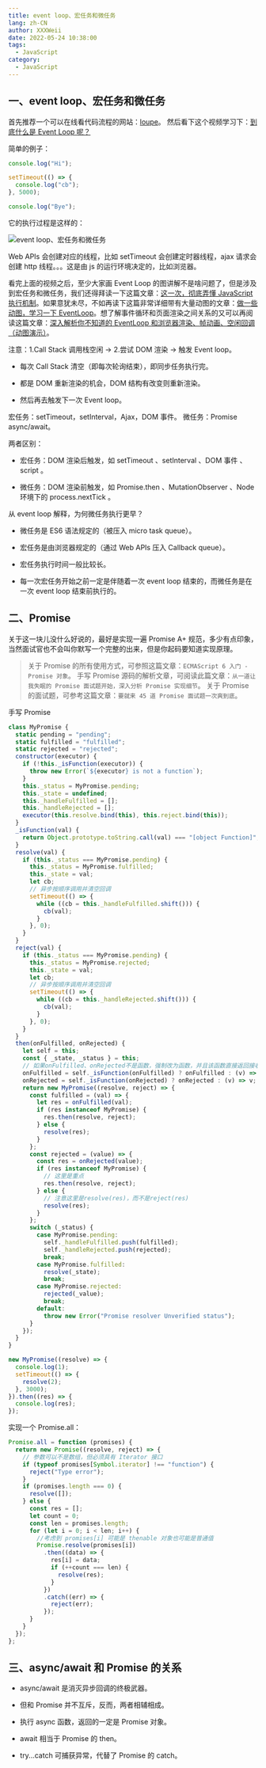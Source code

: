 ```yaml
---
title: event loop、宏任务和微任务
lang: zh-CN
author: XXXWeii
date: 2022-05-24 10:38:00
tags:
  - JavaScript
category:
  - JavaScript
---
```


## 一、event loop、宏任务和微任务

首先推荐一个可以在线看代码流程的网站：[loupe](http://latentflip.com/loupe/?code=JC5vbignYnV0dG9uJywgJ2NsaWNrJywgZnVuY3Rpb24gb25DbGljaygpIHsKICAgIHNldFRpbWVvdXQoZnVuY3Rpb24gdGltZXIoKSB7CiAgICAgICAgY29uc29sZS5sb2coJ1lvdSBjbGlja2VkIHRoZSBidXR0b24hJyk7ICAgIAogICAgfSwgMjAwMCk7Cn0pOwoKY29uc29sZS5sb2coIkhpISIpOwoKc2V0VGltZW91dChmdW5jdGlvbiB0aW1lb3V0KCkgewogICAgY29uc29sZS5sb2coIkNsaWNrIHRoZSBidXR0b24hIik7Cn0sIDUwMDApOwoKY29uc29sZS5sb2coIldlbGNvbWUgdG8gbG91cGUuIik7!!!PGJ1dHRvbj5DbGljayBtZSE8L2J1dHRvbj4%3D)。 然后看下这个视频学习下：[到底什么是 Event Loop 呢？](https://www.bilibili.com/video/BV1oV411k7XY/?spm_id_from=333.788.recommend_more_video.-1)

简单的例子：

```js
console.log("Hi");

setTimeout(() => {
  console.log("cb");
}, 5000);

console.log("Bye");
```

它的执行过程是这样的：

![event loop、宏任务和微任务](./images/event_loop.png)

Web APIs 会创建对应的线程，比如 setTimeout 会创建定时器线程，ajax 请求会创建 http 线程。。。这是由 js 的运行环境决定的，比如浏览器。

看完上面的视频之后，至少大家画 Event Loop 的图讲解不是啥问题了，但是涉及到宏任务和微任务，我们还得拜读一下这篇文章：[这一次，彻底弄懂 JavaScript 执行机制](https://juejin.cn/post/6844903512845860872)。如果意犹未尽，不如再读下这篇非常详细带有大量动图的文章：[做一些动图，学习一下 EventLoop](https://juejin.cn/post/6969028296893792286#comment)。想了解事件循环和页面渲染之间关系的又可以再阅读这篇文章：[深入解析你不知道的 EventLoop 和浏览器渲染、帧动画、空闲回调（动图演示）](https://juejin.cn/post/6844904165462769678)。

<storge>注意：1.Call Stack 调用栈空闲 -> 2.尝试 DOM 渲染 -> 触发 Event loop。</storge>

- 每次 Call Stack 清空（即每次轮询结束），即同步任务执行完。

- 都是 DOM 重新渲染的机会，DOM 结构有改变则重新渲染。

- 然后再去触发下一次 Event loop。

宏任务：setTimeout，setInterval，Ajax，DOM 事件。 微任务：Promise async/await。

两者区别：

- 宏任务：DOM 渲染后触发，如 setTimeout 、setInterval 、DOM 事件 、script 。

- 微任务：DOM 渲染前触发，如 Promise.then 、MutationObserver 、Node 环境下的 process.nextTick 。

从 event loop 解释，为何微任务执行更早？

- 微任务是 ES6 语法规定的（被压入 micro task queue）。

- 宏任务是由浏览器规定的（通过 Web APIs 压入 Callback queue）。

- 宏任务执行时间一般比较长。

- 每一次宏任务开始之前一定是伴随着一次 event loop 结束的，而微任务是在一次 event loop 结束前执行的。

## 二、Promise

关于这一块儿没什么好说的，最好是实现一遍 Promise A+ 规范，多少有点印象，当然面试官也不会叫你默写一个完整的出来，但是你起码要知道实现原理。

> 关于 Promise 的所有使用方式，可参照这篇文章：`ECMAScript 6 入门 - Promise 对象`。
> 手写 Promise 源码的解析文章，可阅读此篇文章：`从一道让我失眠的 Promise 面试题开始，深入分析 Promise 实现细节`。
> 关于 Promise 的面试题，可参考这篇文章：`要就来 45 道 Promise 面试题一次爽到底`。

手写 Promise

```js
class MyPromise {
  static pending = "pending";
  static fulfilled = "fulfilled";
  static rejected = "rejected";
  constructor(executor) {
    if (!this._isFunction(executor)) {
      throw new Error(`${executor} is not a function`);
    }
    this._status = MyPromise.pending;
    this._state = undefined;
    this._handleFulfilled = [];
    this._handleRejected = [];
    executor(this.resolve.bind(this), this.reject.bind(this));
  }
  _isFunction(val) {
    return Object.prototype.toString.call(val) === "[object Function]";
  }
  resolve(val) {
    if (this._status === MyPromise.pending) {
      this._status = MyPromise.fulfilled;
      this._state = val;
      let cb;
      // 异步按顺序调用并清空回调
      setTimeout(() => {
        while ((cb = this._handleFulfilled.shift())) {
          cb(val);
        }
      }, 0);
    }
  }
  reject(val) {
    if (this._status === MyPromise.pending) {
      this._status = MyPromise.rejected;
      this._state = val;
      let cb;
      // 异步按顺序调用并清空回调
      setTimeout(() => {
        while ((cb = this._handleRejected.shift())) {
          cb(val);
        }
      }, 0);
    }
  }
  then(onFulfilled, onRejected) {
    let self = this;
    const { _state, _status } = this;
    // 如果onFulfilled、onRejected不是函数，强制改为函数，并且该函数直接返回接收到的参数，传后面的then的回调函数
    onFulfilled = self._isFunction(onFulfilled) ? onFulfilled : (v) => v;
    onRejected = self._isFunction(onRejected) ? onRejected : (v) => v;
    return new MyPromise((resolve, reject) => {
      const fulfilled = (val) => {
        let res = onFulfilled(val);
        if (res instanceof MyPromise) {
          res.then(resolve, reject);
        } else {
          resolve(res);
        }
      };
      const rejected = (value) => {
        const res = onRejected(value);
        if (res instanceof MyPromise) {
          // 这里是重点
          res.then(resolve, reject);
        } else {
          // 注意这里是resolve(res)，而不是reject(res)
          resolve(res);
        }
      };
      switch (_status) {
        case MyPromise.pending:
          self._handleFulfilled.push(fulfilled);
          self._handleRejected.push(rejected);
          break;
        case MyPromise.fulfilled:
          resolve(_state);
          break;
        case MyPromise.rejected:
          rejected(_value);
          break;
        default:
          throw new Error("Promise resolver Unverified status");
      }
    });
  }
}

new MyPromise((resolve) => {
  console.log(1);
  setTimeout(() => {
    resolve(2);
  }, 3000);
}).then((res) => {
  console.log(res);
});
```

实现一个 Promise.all：

```js
Promise.all = function (promises) {
  return new Promise((resolve, reject) => {
    // 参数可以不是数组，但必须具有 Iterator 接口
    if (typeof promises[Symbol.iterator] !== "function") {
      reject("Type error");
    }
    if (promises.length === 0) {
      resolve([]);
    } else {
      const res = [];
      let count = 0;
      const len = promises.length;
      for (let i = 0; i < len; i++) {
        //考虑到 promises[i] 可能是 thenable 对象也可能是普通值
        Promise.resolve(promises[i])
          .then((data) => {
            res[i] = data;
            if (++count === len) {
              resolve(res);
            }
          })
          .catch((err) => {
            reject(err);
          });
      }
    }
  });
};
```

## 三、async/await 和 Promise 的关系

- async/await 是消灭异步回调的终极武器。

- 但和 Promise 并不互斥，反而，两者相辅相成。

- 执行 async 函数，返回的一定是 Promise 对象。

- await 相当于 Promise 的 then。

- try...catch 可捕获异常，代替了 Promise 的 catch。
